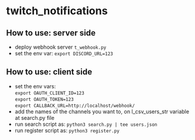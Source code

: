 # twitch_notifications  

##  How to use: server side  
- deploy webhook server `t_webhook.py`  
- set the env var: `export DISCORD_URL=123`  

## How to use: client side  
- set the env vars:  
`export OAUTH_CLIENT_ID=123`  
`export OAUTH_TOKEN=123`  
`export CALLBACK_URL=http://localhost/webhook/`  
- add the names of the channels you want to, on l_csv_users_str variable at search.py file  
- run search script as: `python3 search.py | tee users.json`  
- run register script as: `python3 register.py`  